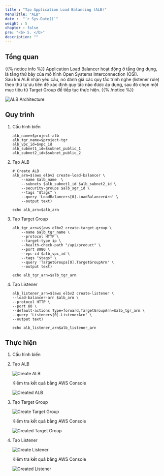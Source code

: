 ```yaml
---
title : "Tạo Application Load Balancing (ALB)"
menuTitle: "ALB"
date :  "`r Sys.Date()`" 
weight : 5
chapter : false
pre: "<b> 5. </b>"
description: ""
---
```


## Tổng quan

{{% notice info %}}
Application Load Balancer hoạt động ở tầng ứng dụng, là tầng thứ bảy của mô hình Open Systems Interconnection (OSI).   
Sau khi ALB nhận yêu cầu, nó đánh giá các quy tắc trình nghe (listener rule) theo thứ tự ưu tiên để xác định quy tắc nào được áp dụng, sau đó chọn một mục tiêu từ Target Group để tiếp tục thực hiện.
{{% /notice %}}

![ALB Architecture](/fcj-workshop2/images/5-alb/introduce.png)

## Quy trình

1. Cấu hình biến

    ```shell
    alb_name=$project-alb
    alb_tgr_name=$project-tgr
    alb_vpc_id=$vpc_id
    alb_subnet1_id=$subnet_public_1
    alb_subnet2_id=$subnet_public_2
    ```

2. Tạo ALB

    ```shell
    # Create ALB
    alb_arn=$(aws elbv2 create-load-balancer \
        --name $alb_name  \
        --subnets $alb_subnet1_id $alb_subnet2_id \
        --security-groups $alb_sgr_id \
        --tags "$tags" \
        --query 'LoadBalancers[0].LoadBalancerArn' \
        --output text)

    echo alb_arn=$alb_arn
    ```

3. Tạo Target Group

    ```shell
    alb_tgr_arn=$(aws elbv2 create-target-group \
        --name $alb_tgr_name \
        --protocol HTTP \
        --target-type ip \
        --health-check-path "/api/product" \
        --port 8080 \
        --vpc-id $alb_vpc_id \
        --tags "$tags" \
        --query 'TargetGroups[0].TargetGroupArn' \
        --output text)
    
    echo alb_tgr_arn=$alb_tgr_arn
    ```

4. Tạo Listener

    ```shell
    alb_listener_arn=$(aws elbv2 create-listener \
    --load-balancer-arn $alb_arn \
    --protocol HTTP \
    --port 80 \
    --default-actions Type=forward,TargetGroupArn=$alb_tgr_arn \
    --query 'Listeners[0].ListenerArn' \
    --output text)

    echo alb_listener_arn$alb_listener_arn
    ```

## Thực hiện

1. Cấu hình biến

2. Tạo ALB

    ![Create ALB](/fcj-workshop2/images/5-alb/5.1.png)

    Kiểm tra kết quả bằng AWS Console

    ![Created ALB](/fcj-workshop2/images/5-alb/5.2.png)

3. Tạo Target Group

    ![Create Target Group](/fcj-workshop2/images/5-alb/5.3.png)

    Kiểm tra kết quả bằng AWS Console

    ![Created Target Group](/fcj-workshop2/images/5-alb/5.4.png)

4. Tạo Listener

   ![Create Listener](/fcj-workshop2/images/5-alb/5.5.png)

    Kiểm tra kết quả bằng AWS Console

    ![Created Listener](/fcj-workshop2/images/5-alb/5.6.png)
